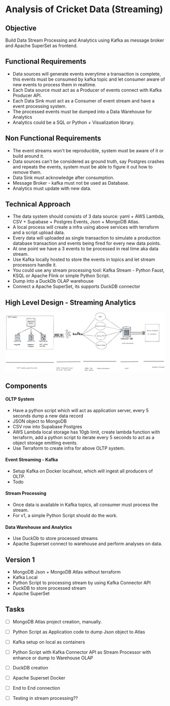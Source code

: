 # Analysis of Cricket Data (Streaming)

## Objective

Build Data Stream Processing and Analytics using Kafka as message broker and Apache SuperSet as frontend. 

## Functional Requirements

- Data sources will generate events everytime a transaction is complete, this events must be consumed by kafka topic and let consumer aware of new events to process them in realtime.
- Each Data source must act as a Producer of events connect with Kafka Producer API.
- Each Data Sink must act as a Consumer of event stream and have a event processing system.
- The processed events must be dumped into a Data Warehouse for Analytics
- Analytics could be a SQL or Python + Visualization library.

## Non Functional Requirements

- The event streams won't be reproducible, system must be aware of it or build around it.
- Data sources can't be considered as ground truth, say Postgres crashes and repeats the events, system must be able to figure it out how to remove them.
- Data Sink must acknowledge after consumption.
- Message Broker - kafka must not be used as Database.
- Analytics must update with new data.

## Technical Approach

-  The data system should consists of 3 data source: yaml + AWS Lambda, CSV + Supabase + Postgres Events, Json + MongoDB Atlas.
-  A local process will create a infra using above services with terraform and a script upload data.
-  Every data will uploaded as single transaction to simulate a production database transaction and events being fired for every new data points.
-  At one point we have a 3 events to be processed in real time aka data stream.
-  Use Kafka locally hosted to store the events in topics and let stream processors handle it.
-  You could use any stream processing tool: Kafka Stream - Python Faust, KSQL or Apache Flink or simple Python Script.
-  Dump into a DuckDb OLAP warehouse
-  Connect a Apache SuperSet, its supports DuckDB connector


## High Level Design - Streaming Analytics

![Alt text](high_level_data_architecture.png)


## Components

#### OLTP System

- Have a python script which will act as application server, every 5 seconds dump a new data record
- JSON object to MongoDB
- CSV row into Supabase Postgres
- AWS Lambda local storage has 10gb limit, create lambda function with terraform, add a python script to iterate every 5 seconds to act as a object storage emitting events.
- Use Terraform to create infra for above OLTP system.

#### Event Streaming - Kafka

- Setup Kafka on Docker localhost, which will ingest all producers of OLTP.
- Todo

#### Stream Processing

- Once data is available in Kafka topics, all consumer must process the stream.
- For v1, a simple Python Script should do the work.

#### Data Warehouse and Analytics

- Use DuckDb to store processed streams
- Apache Superset connect to warehouse and perform analyses on data.


## Version 1

- MongoDB Json + MongoDB Atlas without terraform
- Kafka Local 
- Python Script to processing stream by using Kafka Connector API
- DuckDB to store processed stream
- Apache SuperSet


## Tasks

- [ ] MongoDB Atlas project creation, manually.
- [ ] Python Script as Application code to dump Json object to Atlas
- [ ] Kafka setup on local as containers
- [ ] Python Script with Kafka Connector API as Stream Processor with enhance or dump to Warehouse OLAP
- [ ] DuckDB creation
- [ ] Apache Superset Docker
- [ ] End to End connection
- [ ] Testing in stream processing??

